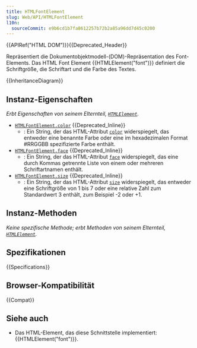 ```yaml
---
title: HTMLFontElement
slug: Web/API/HTMLFontElement
l10n:
  sourceCommit: e9b6cd1b7fa8612257b72b2a85a96dd7d45c0200
---
```


{{APIRef("HTML DOM")}}{{Deprecated_Header}}

Repräsentiert die Dokumentobjektmodell-(DOM)-Repräsentation des Font-Elements. Das HTML Font Element {{HTMLElement("font")}} definiert die Schriftgröße, die Schriftart und die Farbe des Textes.

{{InheritanceDiagram}}

## Instanz-Eigenschaften

_Erbt Eigenschaften von seinem Elternteil, [`HTMLElement`](/de/docs/Web/API/HTMLElement)._

- [`HTMLFontElement.color`](/de/docs/Web/API/HTMLFontElement/color) {{Deprecated_Inline}}
  - : Ein String, der das HTML-Attribut [`color`](/de/docs/Web/HTML/Reference/Elements/font#color) widerspiegelt, das entweder eine benannte Farbe oder eine im hexadezimalen Format #RRGGBB spezifizierte Farbe enthält.
- [`HTMLFontElement.face`](/de/docs/Web/API/HTMLFontElement/face) {{Deprecated_Inline}}
  - : Ein String, der das HTML-Attribut [`face`](/de/docs/Web/HTML/Reference/Elements/font#face) widerspiegelt, das eine durch Kommas getrennte Liste von einem oder mehreren Schriftartnamen enthält.
- [`HTMLFontElement.size`](/de/docs/Web/API/HTMLFontElement/size) {{Deprecated_Inline}}
  - : Ein String, der das HTML-Attribut [`size`](/de/docs/Web/HTML/Reference/Elements/font#size) widerspiegelt, das entweder eine Schriftgröße von 1 bis 7 oder eine relative Zahl zum Standardwert 3 enthält, zum Beispiel -2 oder +1.

## Instanz-Methoden

_Keine spezifische Methode; erbt Methoden von seinem Elternteil, [`HTMLElement`](/de/docs/Web/API/HTMLElement)._

## Spezifikationen

{{Specifications}}

## Browser-Kompatibilität

{{Compat}}

## Siehe auch

- Das HTML-Element, das diese Schnittstelle implementiert: {{HTMLElement("font")}}.
